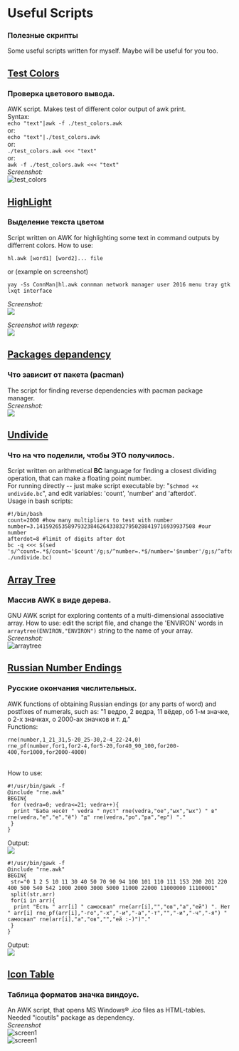 # Useful Scripts
### Полезные скрипты
Some useful scripts written for myself. Maybe will be useful for you too.

## [Test Colors](test_colors.awk "test_colors.awk")
### Проверка цветового вывода.
AWK script. Makes test of different color output of awk print.<br>
Syntax:<br>
`echo "text"|awk -f ./test_colors.awk`<br>
or:<br>
`echo "text"|./test_colors.awk`<br>
or:<br>
`./test_colors.awk <<< "text"`<br>
or:<br>
`awk -f ./test_colors.awk <<< "text"`<br>
*Screenshot:*<br>
![test_colors](test_colors.gif)<br>

## [HighLight](hl.awk)
### Выделение текста цветом
Script written on AWK for highlighting some text in command outputs by differrent colors.
How to use:
```
hl.awk [word1] [word2]... file
```
or (example on screenshot)
```
yay -Ss ConnMan|hl.awk connman network manager user 2016 menu tray gtk lxqt interface
```
*Screenshot:*<br>
![](hl.png)<p>
*Screenshot with regexp:*<br>
![](hl_regexp.png)

## [Packages depandency](pacdep.sh)
### Что зависит от пакета (pacman)
The script for finding reverse dependencies with pacman package manager.<br>
*Screenshot:*<br>
![](pacdep.png)

## [Undivide](undivide.bc)
### Что на что поделили, чтобы ЭТО получилось.
Script written on arithmetical **BC** language for finding a closest dividing operation, that can make a floating point number.<br>For running directly -- just make script executable by: "`$chmod +x undivide.bc`", and edit variables: 'count', 'number' and 'afterdot'.<br>Usage in bash scripts:
```
#!/bin/bash
count=2000 #how many multipliers to test with number
number=3.14159265358979323846264338327950288419716939937508 #our number
afterdot=8 #limit of digits after dot
bc -q <<< $(sed 's/^count=.*$/count='$count'/g;s/^number=.*$/number='$number'/g;s/^afterdot=.*$/afterdot='$afterdot'/g;' ./undivide.bc)
```
## [Array Tree](arraytree.awk)
### Массив AWK в виде дерева.
GNU AWK script for exploring contents of a multi-dimensional associative array. How to use: edit the script file, and change the 'ENVIRON' words in `arraytree(ENVIRON,"ENVIRON")` string to the name of your array.<br>
*Screenshot:*<br>
![arraytree](arraytree.png)

## [Russian Number Endings](rne.awk)
### Русские окончания числительных.
AWK functions of obtaining Russian endings (or any parts of word) and postfixes of numerals, such as: "1 ведро, 2 ведра, 11 вёдер, об 1-м значке, о 2-х значках, о 2000-ах значков и т. д." <br>Functions:
```
rne(number,1_21_31,5-20_25-30,2-4_22-24,0)
rne_pf(number,for1,for2-4,for5-20,for40_90_100,for200-400,for1000,for2000-4000)
```
<br> How to use:
```
#!/usr/bin/gawk -f
@include "rne.awk"
BEGIN{
 for (vedra=0; vedra<=21; vedra++){
  print "Баба несёт " vedra " пуст" rne(vedra,"ое","ых","ых") " в" rne(vedra,"е","е","ё") "д" rne(vedra,"ро","ра","ер") "."
 }
}
```
Output:<br>
![](baba_vedra.png)<br>
```
#!/usr/bin/gawk -f
@include "rne.awk"
BEGIN{
 str="0 1 2 5 10 11 30 40 50 70 90 94 100 101 110 111 153 200 201 220 400 500 540 542 1000 2000 3000 5000 11000 22000 11000000 11100001"
 split(str,arr)
 for(i in arr){
  print "Есть " arr[i] " самосвал" rne(arr[i],"","ов","а","ей") ". Нет " arr[i] rne_pf(arr[i],"-го","-х","-и","-а","-т","","-и","-ч","-я") " самосвал" rne(arr[i],"а","ов","","ей :-)")"."
 }
}
```
Output:<br>
![](samosvaley.png)
## [Icon Table](icontable.awk)
### Таблица форматов значка виндоус.
An AWK script, that opens MS Windows® *.ico* files as HTML-tables.<br>
Needed "icoutils" package as dependency.<br>
*Screenshot*<br>
![screen1](./icontable_muz.png "folder-music")<br>
![screen1](./icontable_foxit.png "foxit reader")